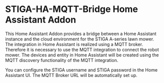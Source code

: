 # STIGA-HA-MQTT-Bridge Home Assistant Addon

This Home Assistant Addon provides a bridge between a Home Assistant instance and the cloud environment for the STIGA A-series lawn mower.
The integration in Home Assistant is realized using a MQTT broker. Therefore it is necessary to use the MQTT integration to connect the robot mower. The devices and entity in Home Assistant will be created using the MQTT discovery functionality of the MQTT integration.

You can configure the STIGA username and STIGA password in the Home Assistant UI. The MQTT Broker URL will be automatically set up.